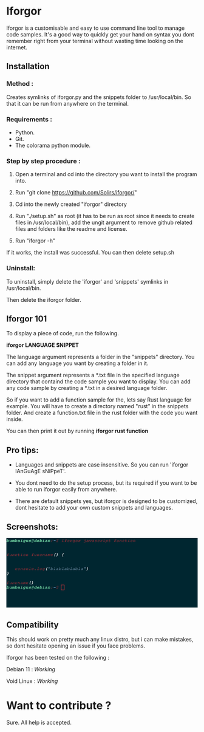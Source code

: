 # Iforgor

Iforgor is a customisable and easy to use command line tool to manage code samples.
It's a good way to quickly get your hand on syntax you dont remember right from your terminal without wasting time looking on the internet.

## Installation

### Method :

Creates symlinks of iforgor.py and the snippets folder to /usr/local/bin. So that it can be run from anywhere on the terminal.

### Requirements : 

- Python.
- Git.
- The colorama python module. 

### Step by step procedure :

1. Open a terminal and cd into the directory you want to install the program into.

2. Run "git clone https://github.com/Solirs/iforgor/"

3. Cd into the newly created "iforgor" directory

4. Run "./setup.sh" as root (it has to be run as root since it needs to create files in /usr/local/bin), add the ungit argument to remove github related files and folders like the readme and license.

5. Run "iforgor -h"

If it works, the install was successful.
You can then delete setup.sh 

### Uninstall:

To uninstall, simply delete the 'iforgor' and 'snippets' symlinks in /usr/local/bin.

Then delete the iforgor folder.



## Iforgor 101

To display a piece of code, run the following.

**iforgor LANGUAGE SNIPPET**

The language argument represents a folder in the "snippets" directory.
You can add any language you want by creating a folder in it.

The snippet argument represents a *.txt file in the specified language directory that containd the code sample you want to display.
You can add any code sample by creating a *.txt in a desired language folder.

So if you want to add a function sample for the, lets say Rust language for example.
You will have to create a directory named "rust" in the snippets folder.
And create a function.txt file in the rust folder with the code you want inside.

You can then print it out by running **iforgor rust function**

## Pro tips:

- Languages and snippets are case insensitive. So you can run 'iforgor lAnGuAgE sNiPpeT'.

- You dont need to do the setup process, but its required if you want to be able to run iforgor easily from anywhere.

- There are default snippets yes, but iforgor is designed to be customized, dont hesitate to add your own custom snippets and languages.






## Screenshots:

![alt text](https://github.com/Solirs/iforgor/blob/master/ressources/demo3.png?raw=true)



## Compatibility

This should work on pretty much any linux distro, but i can make mistakes, so dont hesitate opening an issue if you face problems.

Iforgor has been tested on the following :

Debian 11  : *Working*

Void Linux : *Working*




# Want to contribute ?

Sure. All help is accepted.
